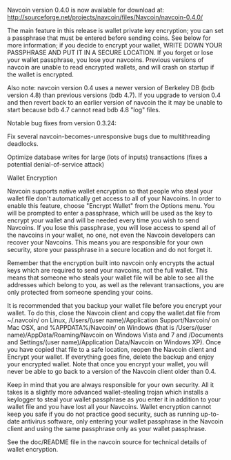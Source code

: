 Navcoin version 0.4.0 is now available for download at:
http://sourceforge.net/projects/navcoin/files/Navcoin/navcoin-0.4.0/

The main feature in this release is wallet private key encryption;
you can set a passphrase that must be entered before sending coins.
See below for more information; if you decide to encrypt your wallet,
WRITE DOWN YOUR PASSPHRASE AND PUT IT IN A SECURE LOCATION. If you
forget or lose your wallet passphrase, you lose your navcoins.
Previous versions of navcoin are unable to read encrypted wallets,
and will crash on startup if the wallet is encrypted.

Also note: navcoin version 0.4 uses a newer version of Berkeley DB
(bdb version 4.8) than previous versions (bdb 4.7). If you upgrade
to version 0.4 and then revert back to an earlier version of navcoin
the it may be unable to start because bdb 4.7 cannot read bdb 4.8
"log" files.


Notable bug fixes from version 0.3.24:

Fix several navcoin-becomes-unresponsive bugs due to multithreading
deadlocks.

Optimize database writes for large (lots of inputs) transactions
(fixes a potential denial-of-service attack)


Wallet Encryption

Navcoin supports native wallet encryption so that people who steal your
wallet file don't automatically get access to all of your Navcoins.
In order to enable this feature, choose "Encrypt Wallet" from the
Options menu.  You will be prompted to enter a passphrase, which
will be used as the key to encrypt your wallet and will be needed
every time you wish to send Navcoins.  If you lose this passphrase,
you will lose access to spend all of the navcoins in your wallet,
no one, not even the Navcoin developers can recover your Navcoins.
This means you are responsible for your own security, store your
passphrase in a secure location and do not forget it.

Remember that the encryption built into navcoin only encrypts the
actual keys which are required to send your navcoins, not the full
wallet.  This means that someone who steals your wallet file will
be able to see all the addresses which belong to you, as well as the
relevant transactions, you are only protected from someone spending
your coins.

It is recommended that you backup your wallet file before you
encrypt your wallet.  To do this, close the Navcoin client and
copy the wallet.dat file from ~/.navcoin/ on Linux, /Users/(user
name)/Application Support/Navcoin/ on Mac OSX, and %APPDATA%/Navcoin/
on Windows (that is /Users/(user name)/AppData/Roaming/Navcoin on
Windows Vista and 7 and /Documents and Settings/(user name)/Application
Data/Navcoin on Windows XP).  Once you have copied that file to a
safe location, reopen the Navcoin client and Encrypt your wallet.
If everything goes fine, delete the backup and enjoy your encrypted
wallet.  Note that once you encrypt your wallet, you will never be
able to go back to a version of the Navcoin client older than 0.4.

Keep in mind that you are always responsible for your own security.
All it takes is a slightly more advanced wallet-stealing trojan which
installs a keylogger to steal your wallet passphrase as you enter it
in addition to your wallet file and you have lost all your Navcoins.
Wallet encryption cannot keep you safe if you do not practice
good security, such as running up-to-date antivirus software, only
entering your wallet passphrase in the Navcoin client and using the
same passphrase only as your wallet passphrase.

See the doc/README file in the navcoin source for technical details
of wallet encryption.
